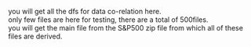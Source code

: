 you will get all the dfs for data co-relation here.
<br>
only few files are here for testing, there are a total of 500files.
<br>
you will get the main file from the S&P500 zip file from which all of these files are derived.
